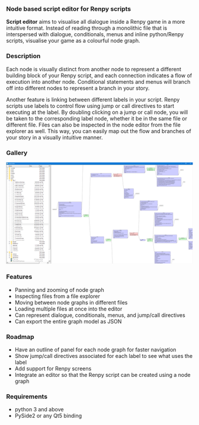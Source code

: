 ### Node based script editor for Renpy scripts
**Script editor** aims to visualise all dialogue inside a Renpy game in a more intuitive format. 
Instead of reading through a monolithic file that is interspersed with dialogue, conditionals, menus and inline python/Renpy scripts, 
visualise your game as a colourful node graph. 

### Description
Each node is visually distinct from another node to represent a different building block of your Renpy script, and each connection indicates a flow
of execution into another node. Conditional statements and menus will branch off into different nodes to represent a branch in your story.

Another feature is linking between different labels in your script. Renpy scripts use labels to control flow using jump or call directives to start executing
at the label. By doubling clicking on a jump or call node, you will be taken to the corresponding label node, whether it be in the same file or different file.
Files can also be inspected in the node editor from the file explorer as well. This way, you can easily map out the flow and branches of your story in a visually intuitive manner.

### Gallery
![alt text](docs/alpha_picture.png "Alpha screenshot")

### Features
* Panning and zooming of node graph 
* Inspecting files from a file explorer
* Moving between node graphs in different files
* Loading multiple files at once into the editor
* Can represent dialogue, conditionals, menus, and jump/call directives
* Can export the entire graph model as JSON

### Roadmap
* Have an outline of panel for each node graph for faster navigation
* Show jump/call directives associated for each label to see what uses the label
* Add support for Renpy screens
* Integrate an editor so that the Renpy script can be created using a node graph
  
### Requirements
* python 3 and above
* PySide2 or any Qt5 binding




